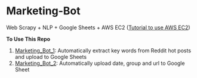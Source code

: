 # Marketing-Bot

Web Scrapy + NLP + Google Sheets + AWS EC2
([Tutorial to use AWS EC2](https://medium.com/automation-generation/step-by-step-guide-to-run-a-simple-trading-algorithm-in-the-cloud-using-python-alpaca-and-aws-34c899b678b0))

**To Use This Repo**
1. [Marketing_Bot_1](https://github.com/AddyZhang/Marketing-Bot/tree/master/Marketing_Bot_1): Automatically extract key words from Reddit hot posts and upload to Google Sheets
2. [Marketing_Bot_2](https://github.com/AddyZhang/Marketing-Bot/tree/master/Marketing_Bot_2): Automatically upload date, group and url to Google Sheet

